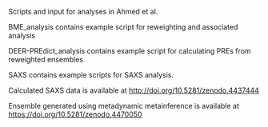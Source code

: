 Scripts and input for analyses in Ahmed et al.


BME_analysis contains example script for reweighting and associated analysis

DEER-PREdict_analysis contains example script for calculating PREs from reweighted ensembles

SAXS contains example scripts for SAXS analysis.

Calculated SAXS data is available at http://doi.org/10.5281/zenodo.4437444

Ensemble generated using metadynamic metainference is available at https://doi.org/10.5281/zenodo.4470050
